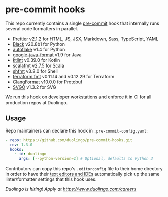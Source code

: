 # pre-commit hooks

This repo currently contains a single [pre-commit](https://pre-commit.com/) hook that internally runs several code formatters in parallel.

- [Prettier](https://github.com/prettier/prettier) v2.1.2 for HTML, JS, JSX, Markdown, Sass, TypeScript, YAML
- [Black](https://github.com/psf/black) v20.8b1 for Python
- [autoflake](https://github.com/myint/autoflake) v1.4 for Python
- [google-java-format](https://github.com/google/google-java-format) v1.9 for Java
- [ktlint](https://github.com/pinterest/ktlint) v0.39.0 for Kotlin
- [scalafmt](https://scalameta.org/scalafmt/) v2.7.5 for Scala
- [shfmt](https://github.com/mvdan/sh) v3.2.0 for Shell
- [terraform fmt](https://github.com/hashicorp/terraform) v0.11.14 and v0.12.29 for Terraform
- [ClangFormat](https://clang.llvm.org/docs/ClangFormat.html) v10.0.0 for Protobuf
- [SVGO](https://github.com/svg/svgo) v1.3.2 for SVG

We run this hook on developer workstations and enforce it in CI for all production repos at Duolingo.

## Usage

Repo maintainers can declare this hook in `.pre-commit-config.yaml`:

```yaml
- repo: https://github.com/duolingo/pre-commit-hooks.git
  rev: 1.3.0
  hooks:
    - id: duolingo
      args: [--python-version=2] # Optional, defaults to Python 3
```

Contributors can copy this repo's `.editorconfig` file to their home directory in order to have their [text editors and IDEs](https://editorconfig.org/) automatically pick up the same linter/formatter settings that this hook uses.

_Duolingo is hiring! Apply at https://www.duolingo.com/careers_
